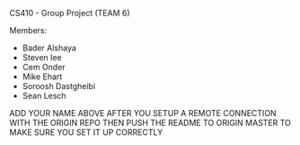 CS410 - Group Project (TEAM 6)

Members:
- Bader Alshaya
- Steven lee
- Cem Onder
- Mike Ehart
- Soroosh Dastgheibi
- Sean Lesch

ADD YOUR NAME ABOVE AFTER YOU SETUP A REMOTE CONNECTION WITH THE ORIGIN REPO
THEN PUSH THE README TO ORIGIN MASTER TO MAKE SURE YOU SET IT UP CORRECTLY

